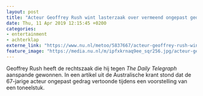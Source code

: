 ```yaml
---
layout: post
title: "Acteur Geoffrey Rush wint lasterzaak over vermeend ongepast gedrag"
date: Thu, 11 Apr 2019 12:15:45 +0200
categories: 
- entertainment 
- achterklap 
externe_link: "https://www.nu.nl/metoo/5837667/acteur-geoffrey-rush-wint-lasterzaak-over-vermeend-ongepast-gedrag.html"
feature_image: "https://media.nu.nl/m/ipfxkrnaq9ee_sqr256.jpg/acteur-geoffrey-rush-wint-lasterzaak-over-vermeend-ongepast-gedrag.jpg"
---
```


Geoffrey Rush heeft de rechtszaak die hij tegen <em>The Daily Telegraph</em> aanspande gewonnen. In een artikel uit de Australische krant stond dat de 67-jarige acteur ongepast gedrag vertoonde tijdens een voorstelling van een toneelstuk.
